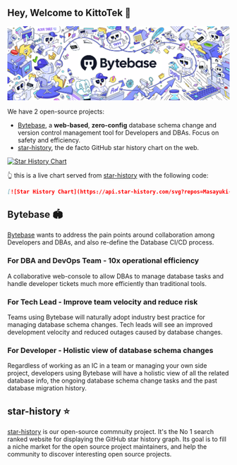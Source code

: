 ## Hey, Welcome to KittoTek 👋

![Database schema change and version control for teams.](https://raw.githubusercontent.com/bytebase/bytebase/main/docs/assets/illustration/banner.webp)

We have 2 open-source projects:

- [Bytebase](https://bytebase.com), a **web-based**, **zero-config** database schema change and version control management tool for Developers and DBAs. Focus on safety and efficiency.
- [star-history](https://star-history.com), the de facto GitHub star history chart on the web.

[![Star History Chart](https://api.star-history.com/svg?repos=Masayuki-JP/Health-Habit-Assistant&type=Date)](https://star-history.com/#Masayuki-JP/Health-Habit-Assistant&Date)


👆 this is a live chart served from [star-history](https://star-history.com) with the following code:

```markdown
[![Star History Chart](https://api.star-history.com/svg?repos=Masayuki-JP/Health-Habit-Assistant&type=Date)](https://star-history.com/#Masayuki-JP/Health-Habit-Assistant&Date)
```

## Bytebase 🏟

[Bytebase](https://bytebase.com) wants to address the pain points around collaboration among Developers and DBAs, and also re-define the Database CI/CD process.

### For DBA and DevOps Team - 10x operational efficiency

A collaborative web-console to allow DBAs to manage database tasks and handle developer tickets much more efficiently than traditional tools.

### For Tech Lead - Improve team velocity and reduce risk

Teams using Bytebase will naturally adopt industry best practice for managing database schema changes. Tech leads will see an improved development velocity and reduced outages caused by database changes.

### For Developer - Holistic view of database schema changes

Regardless of working as an IC in a team or managing your own side project, developers using Bytebase will have a holistic view of all the related database info, the ongoing database schema change tasks and the past database migration history.

## star-history ⭐️

[star-history](https://star-history.com) is our open-source commnuity project. It's the No 1 search ranked website for displaying the GitHub star history graph. Its goal is to fill a niche market for the open source project maintainers, and help the community to discover interesting open source projects.
